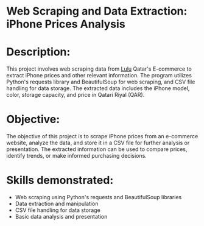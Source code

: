 # Web Scraping and Data Extraction: iPhone Prices Analysis
# Description:
This project involves web scraping data from [Lulu](https://www.luluhypermarket.com/en-qa) Qatar's E-commerce to extract iPhone prices and other relevant information. The program utilizes Python's requests library and BeautifulSoup for web scraping, and CSV file handling for data storage. The extracted data includes the iPhone model, color, storage capacity, and price in Qatari Riyal (QAR).

# Objective:
The objective of this project is to scrape iPhone prices from an e-commerce website, analyze the data, and store it in a CSV file for further analysis or presentation. The extracted information can be used to compare prices, identify trends, or make informed purchasing decisions.

# Skills demonstrated:
* Web scraping using Python's requests and BeautifulSoup libraries
* Data extraction and manipulation
* CSV file handling for data storage
* Basic data analysis and presentation
